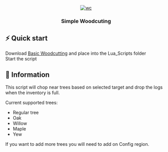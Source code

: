 <a name="readme-top"></a>
<div align="center">
  <a href="https://github.com/0Nocturnal/luascripts">
    <img src="Basic WC.png" alt="wc">
  </a>
  <h3 align="center">Simple Woodcuting</h3>
</div>

## ⚡️ Quick start

Download [Basic Woodcutting](Simple_Woodcutting.lua) and place into the Lua_Scripts folder<br>
Start the script

## 📖 Information

This script will chop near trees based on selected target and drop the logs when the inventory is full.

Current supported trees:
- Regular tree
- Oak
- Willow
- Maple
- Yew

If you want to add more trees you will need to add on Config region.
